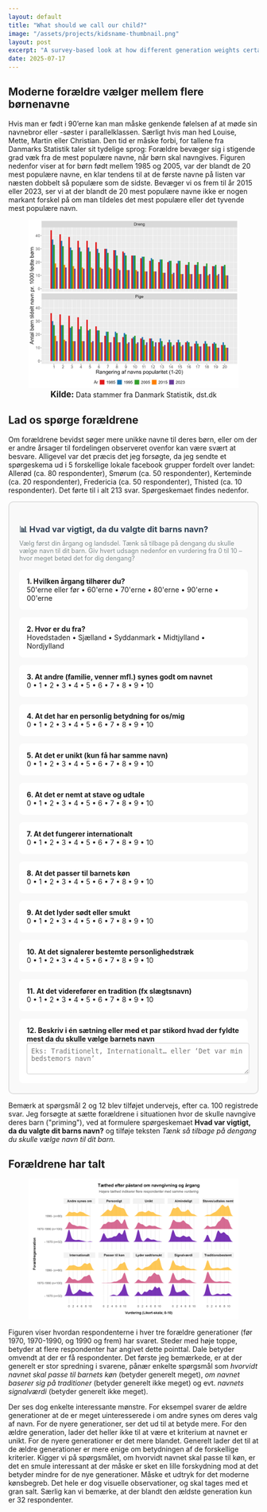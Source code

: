 ```yaml
---
layout: default
title: "What should we call our child?"
image: "/assets/projects/kidsname-thumbnail.png"
layout: post
excerpt: "A survey-based look at how different generation weights certain factors when naming childs. Article on Danish."
date: 2025-07-17
---
```


## Moderne forældre vælger mellem flere børnenavne

Hvis man er født i 90’erne kan man måske genkende følelsen af at møde sin navnebror eller -søster i parallelklassen. Særligt hvis man hed Louise, Mette, Martin eller Christian. Den tid er måske forbi, for tallene fra Danmarks Statistik taler sit tydelige sprog: Forældre bevæger sig i stigende grad væk fra de mest populære navne, når børn skal navngives. Figuren nedenfor viser at for børn født mellem 1985 og 2005, var der blandt de 20 mest populære navne, en klar tendens til at de første navne på listen var næsten dobbelt så populære som de sidste. Bevæger vi os frem til år 2015 eller 2023, ser vi at der blandt de 20 mest populære navne ikke er nogen markant forskel på om man tildeles det mest populære eller det tyvende mest populære navn. 

<figure style="text-align: center;">
 <img src="/assets/projects/foedsler.png" alt="De mest populære børnenavne henover generationer" width="600">
 <figcaption style="text-align: center;">
   <strong style="font-size: 1.2em;">Kilde:</strong> Data stammer fra Danmark Statistik, dst.dk
 </figcaption>
</figure>

## Lad os spørge forældrene

Om forældrene bevidst søger mere unikke navne til deres børn, eller om der er andre årsager til fordelingen observeret ovenfor kan være svært  at besvare. Alligevel var det præcis det jeg forsøgte, da jeg sendte et spørgeskema ud i 5 forskellige lokale facebook grupper fordelt over landet: Allerød (ca. 80 respondenter), Smørum (ca. 50 respondenter), Kerteminde (ca. 20 respondenter), Fredericia (ca. 50 respondenter), Thisted (ca. 10 respondenter). Det førte til i alt 213 svar. Spørgeskemaet findes nedenfor.

<div style="border: 2px solid #e0e0e0; border-radius: 10px; padding: 20px; background-color: #f9f9f9;">
  <h3 style="color: #2c3e50; margin-bottom: 5px;">📊 Hvad var vigtigt, da du valgte dit barns navn?</h3>
  <p style="color: #7f8c8d; margin-top: 0; margin-bottom: 15px; font-size: 0.9em;">
    Vælg først din årgang og landsdel. Tænk så tilbage på dengang du skulle vælge navn til dit barn. Giv hvert udsagn nedenfor en vurdering fra 0 til 10 – hvor meget betød det for dig dengang?
  </p>
  
  <div style="background-color: white; padding: 15px; border-radius: 8px; margin-bottom: 15px;">
    <strong>1. Hvilken årgang tilhører du?</strong><br>
    50'erne eller før • 60'erne • 70'erne • 80'erne • 90'erne • 00'erne
  </div>
  
  <div style="background-color: white; padding: 15px; border-radius: 8px; margin-bottom: 15px;">
    <strong>2. Hvor er du fra?</strong><br>
    Hovedstaden • Sjælland • Syddanmark • Midtjylland • Nordjylland
  </div>

  <div style="background-color: white; padding: 15px; border-radius: 8px; margin-bottom: 15px;">
    <strong>3. At andre (familie, venner mfl.) synes godt om navnet</strong><br>
    0 • 1 • 2 • 3 • 4 • 5 • 6 • 7 • 8 • 9 • 10
  </div>
  
  <div style="background-color: white; padding: 15px; border-radius: 8px; margin-bottom: 15px;">
    <strong>4. At det har en personlig betydning for os/mig</strong><br>
    0 • 1 • 2 • 3 • 4 • 5 • 6 • 7 • 8 • 9 • 10
  </div>
  
  <div style="background-color: white; padding: 15px; border-radius: 8px; margin-bottom: 15px;">
    <strong>5. At det er unikt (kun få har samme navn)</strong><br>
    0 • 1 • 2 • 3 • 4 • 5 • 6 • 7 • 8 • 9 • 10
  </div>
  
  <div style="background-color: white; padding: 15px; border-radius: 8px; margin-bottom: 15px;">
    <strong>6. At det er nemt at stave og udtale</strong><br>
    0 • 1 • 2 • 3 • 4 • 5 • 6 • 7 • 8 • 9 • 10
  </div>
  
  <div style="background-color: white; padding: 15px; border-radius: 8px; margin-bottom: 15px;">
    <strong>7. At det fungerer internationalt</strong><br>
    0 • 1 • 2 • 3 • 4 • 5 • 6 • 7 • 8 • 9 • 10
  </div>
  
  <div style="background-color: white; padding: 15px; border-radius: 8px; margin-bottom: 15px;">
    <strong>8. At det passer til barnets køn</strong><br>
    0 • 1 • 2 • 3 • 4 • 5 • 6 • 7 • 8 • 9 • 10
  </div>
  
  <div style="background-color: white; padding: 15px; border-radius: 8px; margin-bottom: 15px;">
    <strong>9. At det lyder sødt eller smukt</strong><br>
    0 • 1 • 2 • 3 • 4 • 5 • 6 • 7 • 8 • 9 • 10
  </div>
  
  <div style="background-color: white; padding: 15px; border-radius: 8px; margin-bottom: 15px;">
    <strong>10. At det signalerer bestemte personlighedstræk</strong><br>
    0 • 1 • 2 • 3 • 4 • 5 • 6 • 7 • 8 • 9 • 10
  </div>
  
  <div style="background-color: white; padding: 15px; border-radius: 8px; margin-bottom: 15px;">
    <strong>11. At det viderefører en tradition (fx slægtsnavn)</strong><br>
    0 • 1 • 2 • 3 • 4 • 5 • 6 • 7 • 8 • 9 • 10
  </div>
  
  <div style="background-color: white; padding: 15px; border-radius: 8px;">
    <strong>12. Beskriv i én sætning eller med et par stikord hvad der fyldte mest da du skulle vælge barnets navn</strong><br>
    <textarea rows="3" style="width:100%; border: 1px solid #ccc; border-radius: 4px; padding: 8px;" placeholder="Eks: Traditionelt, Internationalt… eller ‘Det var min bedstemors navn’"></textarea>
  </div>

</div>


Bemærk at spørgsmål 2 og 12 blev tilføjet undervejs, efter ca. 100 registrede svar. Jeg forsøgte at sætte forældrene i situationen hvor de skulle navngive deres barn ("priming"), ved at formulere spørgeskemaet **Hvad var vigtigt, da du valgte dit barns navn?** og tilføje teksten *Tænk så tilbage på dengang du skulle vælge navn til dit barn.*

## Forældrene har talt

<figure style="text-align: center;">
 <img src="/assets/projects/taethed_svar_grov.png" alt="Fordelinger i forældrene svar på spørgeskema efter generation" width="800">
</figure>

Figuren viser hvordan respondenterne i hver tre forældre generationer (før 1970, 1970-1990, og 1990 og frem) har svaret. Steder med høje toppe, betyder at flere respondenter har angivet dette pointtal. Dale betyder omvendt at der er få respondenter. Det første jeg bemærkede, er at der generelt er stor spredning i svarene, pånær enkelte spørgsmål som *hvorvidt navnet skal passe til barnets køn* (betyder generelt meget), *om navnet baserer sig på traditioner* (betyder generelt ikke meget) og evt. *navnets signalværdi* (betyder generelt ikke meget).

Der ses dog enkelte interessante mønstre. For eksempel svarer de ældre generationer at de er meget uinteresserede i om andre synes om deres valg af navn. For de nyere generationer, ser det ud til at betyde mere. For den ældre generation, lader det heller ikke til at være et kriterium at navnet er unikt. For de nyere generationer er det mere blandet. Generelt lader det til at de ældre generationer er mere enige om betydningen af de forskellige kriterier. Kigger vi på spørgsmålet, om hvorvidt navnet skal passe til køn, er det en smule interessant at der måske er sket en lille forskydning mod at det betyder mindre for de nye generationer. Måske et udtryk for det moderne kønsbegreb. Det hele er dog visuelle observationer, og skal tages med et gran salt. Særlig kan vi bemærke, at der blandt den ældste generation kun er 32 respondenter. 
